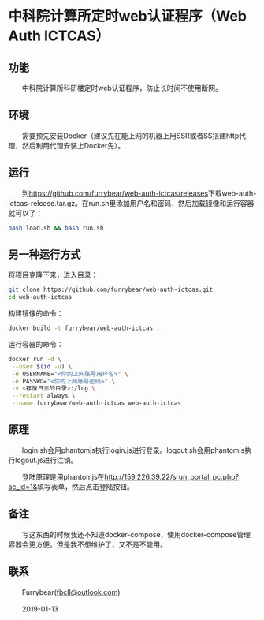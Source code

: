 # 中科院计算所定时web认证程序（Web Auth ICTCAS）

## 功能

　　中科院计算所科研楼定时web认证程序，防止长时间不使用断网。

## 环境

　　需要预先安装Docker（建议先在能上网的机器上用SSR或者SS搭建http代理，然后利用代理安装上Docker先）。

## 运行

　　到<https://github.com/furrybear/web-auth-ictcas/releases>下载web-auth-ictcas-release.tar.gz。在run.sh里添加用户名和密码，然后加载镜像和运行容器就可以了：

```sh
bash load.sh && bash run.sh
```

## 另一种运行方式

将项目克隆下来，进入目录：

```sh
git clone https://github.com/furrybear/web-auth-ictcas.git
cd web-auth-ictcas
```

构建镜像的命令：

```sh
docker build -t furrybear/web-auth-ictcas .
```

运行容器的命令：

```sh
docker run -d \
 --user $(id -u) \
 -e USERNAME="<你的上网账号用户名>" \
 -e PASSWD="<你的上网账号密码>" \
 -v <存放日志的目录>:/log \
 --restart always \
 --name furrybear/web-auth-ictcas web-auth-ictcas
```

## 原理

　　login.sh会用phantomjs执行login.js进行登录。logout.sh会用phantomjs执行logout.js进行注销。

　　登陆原理是用phantomjs在<http://159.226.39.22/srun_portal_pc.php?ac_id=1&>填写表单，然后点击登陆按钮。

## 备注

　　写这东西的时候我还不知道docker-compose，使用docker-compose管理容器会更方便。但是我不想维护了，又不是不能用。

## 联系

　　Furrybear(fbcll@outlook.com)

　　2019-01-13
